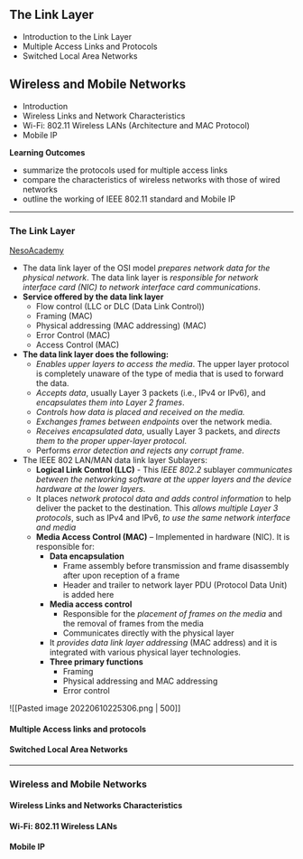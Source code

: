 ## The Link Layer
- Introduction to the Link Layer
- Multiple Access Links and Protocols
- Switched Local Area Networks  

## Wireless and Mobile Networks
- Introduction
- Wireless Links and Network Characteristics
- Wi-Fi: 802.11 Wireless LANs (Architecture and MAC Protocol)
- Mobile IP  

__Learning Outcomes__
- summarize the protocols used for multiple access links
- compare the characteristics of wireless networks with those of wired networks
- outline the working of IEEE 802.11 standard and Mobile IP

---
### The Link Layer
[NesoAcademy](https://www.youtube.com/watch?v=N1apF49Ih28&ab_channel=NesoAcademy)
- The data link layer of the OSI model _prepares network data for the physical network_. The data link layer is _responsible for network interface card (NIC) to network interface card communications_. 
- __Service offered by the data link layer__
	- Flow control (LLC or DLC (Data Link Control))
	- Framing (MAC)
	- Physical addressing (MAC addressing) (MAC)
	- Error Control (MAC)
	- Access Control (MAC)
- __The data link layer does the following:__
	-   _Enables upper layers to access the media_. The upper layer protocol is completely unaware of the type of media that is used to forward the data.
	-   _Accepts data_, usually Layer 3 packets (i.e., IPv4 or IPv6), and _encapsulates them into Layer 2 frames_.
	-   _Controls how data is placed and received on the media._
	-   _Exchanges frames between endpoints_ over the network media.
	-   _Receives encapsulated data_, usually Layer 3 packets, and _directs them to the proper upper-layer protocol_.
	-   Performs _error detection and rejects any corrupt frame_.
- The IEEE 802 LAN/MAN data link layer Sublayers:
	-   **Logical Link Control (LLC)** - This _IEEE 802.2_ sublayer _communicates between the networking software at the upper layers and the device hardware at the lower layers_. 
	- It places _network protocol data and adds control information_ to help deliver the packet to the destination. This _allows multiple Layer 3 protocols_, such as IPv4 and IPv6, _to use the same network interface and media_
	-   **Media Access Control (MAC)** – Implemented in hardware (NIC). It is responsible for:
		- __Data encapsulation__
			- Frame assembly before transmission and frame disassembly after upon reception of a frame
			- Header and trailer to network layer PDU (Protocol Data Unit) is added here
		-  __Media access control__
			- Responsible for the _placement of frames on the media_ and the removal of frames from the media
			- Communicates directly with the physical layer
		- It _provides data link layer addressing_ (MAC address) and it is integrated with various physical layer technologies.
		- __Three primary functions__
			- Framing
			- Physical addressing and MAC addressing
			- Error control

![[Pasted image 20220610225306.png | 500]]

#### Multiple Access links and protocols


#### Switched Local Area Networks
---
### Wireless and Mobile Networks
#### Wireless Links and Networks Characteristics
#### Wi-Fi: 802.11 Wireless LANs
#### Mobile IP